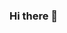 ### Hi there 👋

<!--
**red-Ant-02/red-Ant-02** is a ✨ _special_ ✨ repository because its `README.md` (this file) appears on your GitHub profile.

Here are some ideas to get you started:

- 🔭 I’m currently working on ...
- 🌱 I’m currently learning Flask
- 👯 I’m looking to collaborate on ...
- 🤔 I’m looking for help with ...
- 💬 Ask me about ...
- 📫 How to reach me: 02redant02@gmail.com
- 😄 Pronouns: ...
- ⚡ Fun fact: ...
-->
